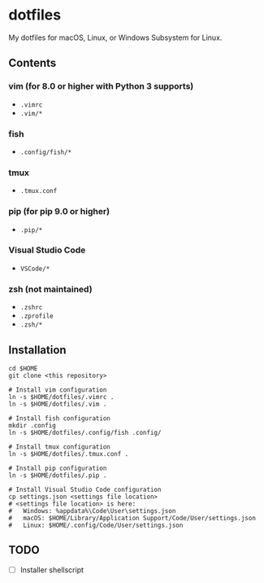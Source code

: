 # dotfiles

My dotfiles for macOS, Linux, or Windows Subsystem for Linux.

## Contents

### vim (for 8.0 or higher with Python 3 supports)

- `.vimrc`
- `.vim/*`

### fish

- `.config/fish/*`

### tmux

- `.tmux.conf`

### pip (for pip 9.0 or higher)

- `.pip/*`

### Visual Studio Code

- `VSCode/*`

### zsh (not maintained)

- `.zshrc`
- `.zprofile`
- `.zsh/*`

## Installation

```
cd $HOME
git clone <this repository>

# Install vim configuration
ln -s $HOME/dotfiles/.vimrc .
ln -s $HOME/dotfiles/.vim .

# Install fish configuration
mkdir .config
ln -s $HOME/dotfiles/.config/fish .config/

# Install tmux configuration
ln -s $HOME/dotfiles/.tmux.conf .

# Install pip configuration
ln -s $HOME/dotfiles/.pip .

# Install Visual Studio Code configuration
cp settings.json <settings file location>
# <settings file location> is here:
#   Windows: %appdata%\Code\User\settings.json
#   macOS: $HOME/Library/Application Support/Code/User/settings.json
#   Linux: $HOME/.config/Code/User/settings.json
```

## TODO

- [ ] Installer shellscript
